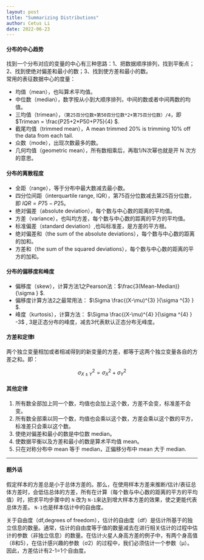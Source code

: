 ```yaml
---
layout: post
title: "Summarizing Distributions"
author: Cetus Li
date: 2022-06-23
---
```

#### <b>分布的中心趋势</b>
找到一个分布对应的变量的中心有三种思路：1、把数据顺序排列，找到平衡点；2、找到使绝对偏差和最小的数；3、找到使方差和最小的数。
<br/>常用的表征数据中心的度量：
- 均值（mean），也叫算术平均值。
- 中位数（median），数字按从小到大顺序排列，中间的数或者中间两数的均值。
- 三均值（trimean），`（第25百分位数+第50百分位数*2+第75百分位数）/4`，即  $Trimean = \frac{P25+2*P50+P75}{4} $.
- 截尾均值（trimmed mean），A mean trimmed 20% is trimming 10% off the data from each tail.
- 众数（mode），出现次数最多的数。
- 几何均值（geometric mean），所有数相乘后，再取1/N次幂也就是开 N 次方的意思。

#### <b>分布的离散程度</b>
- 全距（range），等于分布中最大数减去最小数。
- 四分位间距（interquartile range, IQR），第75百分位数减去第25百分位数，即 $IQR = P75 - P25$。
- 绝对偏差（absolute deviation），每个数与中心数的距离的平均值。
- 方差（variance），也叫均方差，每个数与中心数的距离的平方的平均值。
- 标准偏差（standard deviation）,也叫标准差，是方差的平方根。
- 绝对偏差和（the sum of the absolute deviations），每个数与中心数的距离的加和。
- 方差和（the sum of the squared deviations），每个数与中心数的距离的平方的加和。

#### <b>分布的偏移度和峰度</b>
- 偏移度（skew），计算方法1之Pearson法：$\frac{3(Mean-Median)}{\sigma } $.
- 偏移度计算方法2之最常用法： $\Sigma \frac{(X-\mu)^{3} }{\sigma ^{3} } $.
- 峰度（kurtosis），计算方法： $\Sigma \frac{(X-\mu)^{4} }{\sigma ^{4} } -3$ , 3是正态分布的峰度，减去3代表默认正态分布无峰度。


#### <b>方差和定律I</b>
两个独立变量相加或者相减得到的新变量的方差，都等于这两个独立变量各自的方差之和。即：

$$ \sigma ^{2} _{X\pm Y} =\sigma ^{2} _{X} + \sigma ^{2} _{Y} $$

#### <b>其他定律</b>
1. 所有数全部加上同一个数，均值也会加上这个数，方差不会变，标准差不会变。
2. 所有数全部乘以同一个数，均值也会乘以这个数，方差会乘以这个数的平方，标准差只会乘以这个数。
3. 使绝对偏差和最小的数是中位数 median。
4. 使数据平衡以及方差和最小的数是算术平均值 mean。
5. 只在对称分布中 mean 等于 median，正偏移分布中 mean 大于 median.

------
#### <b>题外话</b>
假定样本的方差总是小于总体方差的。那么，在使用样本方差来推断/估计/表征总体方差时，会低估总体的方差，所有在计算（每个数与中心数的距离的平方的平均值）时，把求平均步骤中的 `N` 改为 `N-1`来达到增大样本方差的效果，使之更能代表总体方差。 `N-1`也是样本估计中的自由度。

关于自由度（df,degrees of freedom），估计的自由度（df）是估计所基于的独立信息的数量。通常，估计的自由度等于值的数量减去在进行相关估计的过程中估计的参数（非独立信息）的数量。在估计火星人身高方差的例子中，有两个身高值（8和5），在估计感兴趣的参数（σ2）的过程中，我们必须估计一个参数（μ）。因此，方差估计有2-1=1个自由度。
